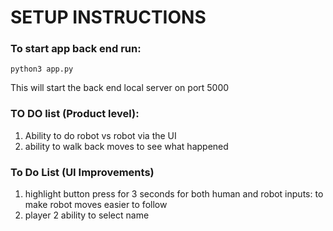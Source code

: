 
# SETUP INSTRUCTIONS 


### To start app back end run: 

```python3 app.py```


This will start the back end local server on port 5000


### TO DO list (Product level):
1. Ability to do robot vs robot via the UI
2. ability to walk back moves to see what happened



### To Do List (UI Improvements)
1. highlight button press for 3 seconds for both human and robot inputs: to make robot moves easier to follow
2. player 2 ability to select name 



